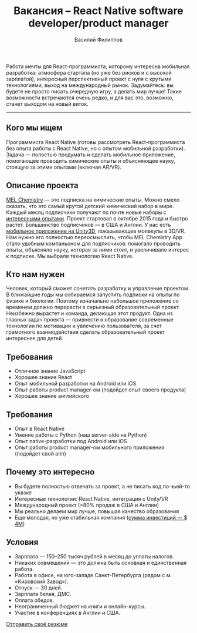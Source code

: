 ﻿---
layout: blog-post
title: Вакансия – React Native software developer/product manager
type: blog-post
author: Василий Филиппов
author-id: vassili-philippov
post-image: <img src="/images/reactnative.jpg" width="590" height="320" alt="React Native">
language: ru
post-id: 2017-02-17
publish-status: published
---
Работа мечты для React-программиста, которому интересна мобильная разработка: атмосфера стартапа (но уже без рисков и с высокой зарплатой), интересный перспективный проект с нуля с крутыми технологиями, выход на международный рынок. Задумайтесь: вы будете не просто писать очередную игру, а делать мир лучше! Такие возможности встречаются очень редко, и для вас это, возможно, станет выходом на новый виток.
<!-- more -->

---

## Кого мы ищем

Программиста React Native (готовы рассмотреть React-программиста без опыта работы с React Native, но с опытом мобильной разработки). Задача — полостью продумать и сделать мобильное приложение, помогающее проводить химические опыты и объясняющее науку, стоящую за этими опытами (включая AR/VR).

## Описание проекта

<a href="https://melscience.com/">MEL Chemistry</a> — это подписка на химические опыты. Можно смело сказать, что это самый крутой детский химический набор в мире. Каждый месяц подписчики получают по почте новые наборы с <a href="https://melscience.com/ru/experiments/">интересными опытами</a>. Проект стартовал в октябре 2015 года и быстро растет. Большинство подписчиков — в США и Англии. У нас есть <a href="https://melscience.com/ru/app/">мобильное приложение на Unity3D</a>, показывающее молекулы в 3D/VR. Нам нужно его полностью переосмыслить, чтобы MEL Chemistry App стало удобным компаньоном для подписчиков: помогало проводить опыты, объясняло науку, которая за ними стоит, и увеличивало интерес к подписке. Мы выбрали технологию React Native. 

## Кто нам нужен

Человек, который сможет сочетать разработку и управление проектом. В ближайшие годы мы собираемся запустить подписки на опыты по физике и биологии. Поэтому изначально небольшое приложение со временем должно перерасти в серьезный образовательный проект. Неизбежно вырастет и команда, делающая этот продукт. Одна из главных задач проекта — привнести в образование современные технологии по мотивации и увлечению пользователя, за счет грамотного взаимодействия сделать образовательный проект интереснее для детей.

## Требования

* Отличное знание JavaScript
* Хорошее знание React
* Опыт мобильной разработки на Android или iOS
* Опыт работы product manager-ом (подойдет опыт своего продукта)
* Хорошее знание английского

## Требования

* Опыт в React Native
* Умение работы с Python (наш server-side на Python)
* Опыт native-разработки под Android или iOS
* Опыт работы product manager-ом мобильного приложения (подойдет свой апп)


## Почему это интересно

* Вы будете полностью отвечать за проект, а не писать код по чьей-то указке
* Интересные технологии: React Native, интеграция с Unity/VR
* Международный проект (>80% продаж в США и Англии)
* Мы реально делаем мир лучше, повышая качество образования
* Еще молодая, но уже стабильная компания (<a href="https://techcrunch.com/2016/10/12/mel-science-raises-2-5-million-to-put-a-vr-twist-on-chemistry-sets/">сумма инвестиций — $ 4M</a>)


## Условия

* Зарплата — 150–250 тысяч рублей в месяц до уплаты налогов.
* Никаких совмещений — это должна быть основная и единственная работа.
* Работа в офисе, на юго-западе Санкт-Петербурга (рядом с м. «Кировский Завод»).
* Отпуск — 30 дней.
* Зарплата белая, ДМС.
* Оплата обедов.
* Неограниченный бюджет на книги и онлайн-курсы.
* Участие в конференциях в Англии и США.

<a class="btn btn-primary btn-lg active" href="mailto:jobs@melscience.com" role="button">Отправить своё резюме</a>

